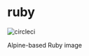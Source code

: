 # ruby

![circleci][circleci]

Alpine-based Ruby image

[circleci]: https://img.shields.io/circleci/build/gh/vektorcloud/ruby?color=1dd6c9&logo=CircleCI&logoColor=1dd6c9&style=for-the-badge "ruby"
